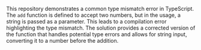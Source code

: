 This repository demonstrates a common type mismatch error in TypeScript. The `add` function is defined to accept two numbers, but in the usage, a string is passed as a parameter. This leads to a compilation error highlighting the type mismatch. The solution provides a corrected version of the function that handles potential type errors and allows for string input, converting it to a number before the addition.
